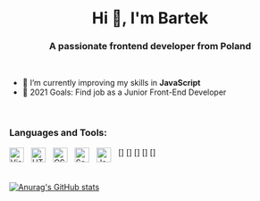 <h1 align="center">Hi 👋, I'm Bartek</h1>
<h3 align="center">A passionate frontend developer from Poland</h3>
</br>


- 🌱 I’m currently improving my skills in **JavaScript**
- 🥅 2021 Goals: Find job as a Junior Front-End Developer

</br>

### Languages and Tools:

[<img align="left" alt="Visual Studio Code" width="26px" src="https://cdn.jsdelivr.net/gh/devicons/devicon/icons/vscode/vscode-original.svg" style="padding-right:10px;" />]
[<img align="left" alt="HTML5" width="26px" src="https://cdn.jsdelivr.net/gh/devicons/devicon/icons/html5/html5-original.svg" style="padding-right:10px;" />]
[<img align="left" alt="CSS3" width="26px" src="https://cdn.jsdelivr.net/gh/devicons/devicon/icons/css3/css3-original.svg" style="padding-right:10px;" />]
[<img align="left" alt="Sass" width="26px" src="https://cdn.jsdelivr.net/gh/devicons/devicon/icons/sass/sass-original.svg" style="padding-right:10px;" />]
[<img align="left" alt="JavaScript" width="26px" src="https://cdn.jsdelivr.net/gh/devicons/devicon/icons/javascript/javascript-original.svg" style="padding-right:10px;" />]

</br>


[![Anurag's GitHub stats](https://github-readme-stats.vercel.app/api?username=BartekKuzniewski)](https://github.com/anuraghazra/github-readme-stats)

